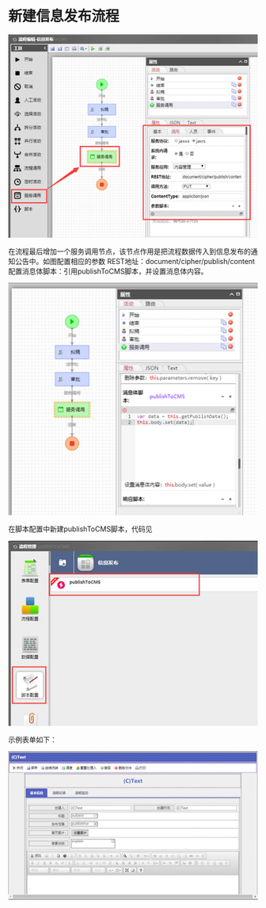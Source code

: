# 新建信息发布流程

![](../../.gitbook/assets/image%20%2827%29.png)

在流程最后增加一个服务调用节点，该节点作用是把流程数据传入到信息发布的通知公告中。如图配置相应的参数 REST地址：document/cipher/publish/content 配置消息体脚本：引用publishToCMS脚本，并设置消息体内容。

![](../../.gitbook/assets/image%20%2852%29.png)

在脚本配置中新建publishToCMS脚本，代码见

![](../../.gitbook/assets/image%20%2836%29.png)

示例表单如下：

![](../../.gitbook/assets/image%20%2877%29.png)

